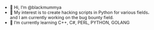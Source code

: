 - 👋 Hi, I’m @blackmummya
- 👀 My interest is to create hacking scripts in Python for various fields، 
     and I am currently working on the bug bounty field.
- 🌱 I’m currently learning C++, C#, PERL, PYTHON, GOLANG
